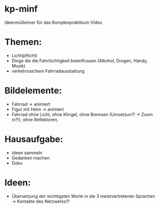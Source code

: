 # kp-minf
Ideenmülleimer für das Komplexpraktikum Video

# Themen:

- Licht(pflicht)
- Dinge die die Fahrtüchtigkeit beeinflussen (Alkohol, Drogen, Handy, Musik)
- verkehrssichere Fahrradausstattung

# Bildelemente:

- Fahrrad -> animiert
- Figur mit Helm -> animiert
- Fahrrad ohne Licht, ohne Klingel, ohne Bremsen (Umsetzun?! -> Zoom in?!), ohne Reflektoren,


# Hausaufgabe:
- ideen sammeln 
- Gedanken machen 
- Doku

# Ideen: 

- Übersetzung der wichtigsten Worte in die 3 meistvertretenen Sprachen -> Kontakte des Netzwerks?!
